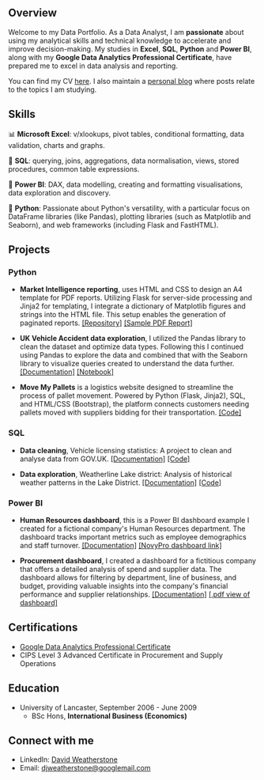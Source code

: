 ## Overview
Welcome to my Data Portfolio. As a Data Analyst, I am **passionate** about using my analytical skills and technical knowledge to accelerate and improve decision-making. My studies in **Excel**, **SQL**, **Python** and **Power BI**, along with my **Google Data Analytics Professional Certificate**, have prepared me to excel in data analysis and reporting.

You can find my CV <a href="https://drive.google.com/file/d/142d5TQWKCrVZc82qEh1DiEH4BZE-JGn3/view?usp=drive_link" target="_blank">here</a>. I also maintain a [personal blog](https://davidweatherstone.onrender.com/) where posts relate to the topics I am studying.


## Skills
📊 **Microsoft Excel**: v/xlookups, pivot tables, conditional formatting, data validation, charts and graphs.

💾 **SQL**: querying, joins, aggregations, data normalisation, views, stored procedures, common table expressions.

🔮 **Power BI**: DAX, data modelling, creating and formatting visualisations, data exploration and discovery.

🐍 **Python**: Passionate about Python's versatility, with a particular focus on DataFrame libraries (like Pandas), plotting libraries (such as Matplotlib and Seaborn), and web frameworks (including Flask and FastHTML).

## Projects

### Python
* **Market Intelligence reporting**, uses HTML and CSS to design an A4 template for PDF reports. Utilizing Flask for server-side processing and Jinja2 for templating, I integrate a dictionary of Matplotlib figures and strings into the HTML file. This setup enables the generation of paginated reports. [[Repository]](https://github.com/davidweatherstone/report_builder/) [[Sample PDF Report]](https://github.com/davidweatherstone/report_builder/raw/main/Market%20Intelligence%2C%20Cost%20Drivers%20Report%2C%20Aug-24.pdf)
  
* **UK Vehicle Accident data exploration**, I utilized the Pandas library to clean the dataset and optimize data types. Following this I continued using Pandas to explore the data and combined that with the Seaborn library to visualize queries created to understand the data further. [[Documentation]](Projects/Python%20Data%20exploration%20-%20UK%20Vehicle%20Accidents/) [[Notebook]](Projects/Python%20Data%20exploration%20-%20UK%20Vehicle%20Accidents/UK_Accident.ipynb)
  
* **Move My Pallets** is a logistics website designed to streamline the process of pallet movement. Powered by Python (Flask, Jinja2), SQL, and HTML/CSS (Bootstrap), the platform connects customers needing pallets moved with suppliers bidding for their transportation. [[Code]](https://github.com/davidweatherstone/move_my_pallets/)
  
### SQL
* **Data cleaning**, Vehicle licensing statistics: A project to clean and analyse data from GOV.UK. [[Documentation]](Projects/SQL%20Cleaning%20-%20Vehicle%20licensing%20statistics/) [[Code]](Projects/SQL%20Cleaning%20-%20Vehicle%20licensing%20statistics/README.md)

* **Data exploration**, Weatherline Lake district: Analysis of historical weather patterns in the Lake District. [[Documentation]](Projects/SQL%20Data%20exploration%20-%20Weatherline/) [[Code]](Projects/SQL%20Data%20exploration%20-%20Weatherline/README.md)

### Power BI
* **Human Resources dashboard**, this is a Power BI dashboard example I created for a fictional company's Human Resources department. The dashboard tracks important metrics such as employee demographics and staff turnover. [[Documentation]](Projects/Power%20BI%20-%20Human%20Resources%20dashboard/README.md) [[NovyPro dashboard link]](https://www.novypro.com/project/pimhrdashboard)

* **Procurement dashboard**, I created a dashboard for a fictitious company that offers a detailed analysis of spend and supplier data. The dashboard allows for filtering by department, line of business, and budget, providing valuable insights into the company's financial performance and supplier relationships. [[Documentation]](Projects/Power%20BI%20-%20Procurement%20dashboard/README.md) [[.pdf view of dashboard]](https://drive.google.com/file/d/1rbF_0xmT34H7F5cI4WVjZtjp-Us_iRmF/view?usp=sharing)

## Certifications
* [Google Data Analytics Professional Certificate](https://drive.google.com/file/d/1NXKDZShsj2_qZCxtoar1PiqODv0VTkvc/view?usp=sharing)
* CIPS Level 3 Advanced Certificate in Procurement and Supply Operations

## Education
* University of Lancaster, September 2006 - June 2009
    * BSc Hons, **International Business (Economics)**

## Connect with me
- LinkedIn: [David Weatherstone](https://www.linkedin.com/in/davidweatherstone)
- Email: djweatherstone@googlemail.com

